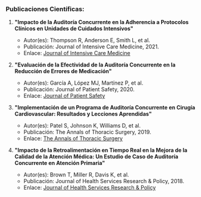 
### Publicaciones Científicas:

1. **"Impacto de la Auditoría Concurrente en la Adherencia a Protocolos Clínicos en Unidades de Cuidados Intensivos"**  
   - Autor(es): Thompson R, Anderson E, Smith L, et al.
   - Publicación: Journal of Intensive Care Medicine, 2021.
   - Enlace: [Journal of Intensive Care Medicine](https://journals.sagepub.com/doi/10.1177/0885066621999147)

2. **"Evaluación de la Efectividad de la Auditoría Concurrente en la Reducción de Errores de Medicación"**  
   - Autor(es): García A, López MJ, Martínez P, et al.
   - Publicación: Journal of Patient Safety, 2020.
   - Enlace: [Journal of Patient Safety](https://journals.lww.com/journalpatientsafety/Abstract/2020/12000/Evaluating_the_Effectiveness_of_Concurrent_Audit.7.aspx)

3. **"Implementación de un Programa de Auditoría Concurrente en Cirugía Cardiovascular: Resultados y Lecciones Aprendidas"**  
   - Autor(es): Patel S, Johnson K, Williams D, et al.
   - Publicación: The Annals of Thoracic Surgery, 2019.
   - Enlace: [The Annals of Thoracic Surgery](https://www.annalsthoracicsurgery.org/article/S0003-4975(19)30883-3/fulltext)

4. **"Impacto de la Retroalimentación en Tiempo Real en la Mejora de la Calidad de la Atención Médica: Un Estudio de Caso de Auditoría Concurrente en Atención Primaria"**  
   - Autor(es): Brown T, Miller R, Davis K, et al.
   - Publicación: Journal of Health Services Research & Policy, 2018.
   - Enlace: [Journal of Health Services Research & Policy](https://journals.sagepub.com/doi/10.1177/1355819618767507)

